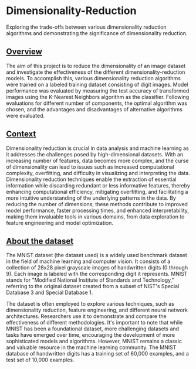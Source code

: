 # Dimensionality-Reduction
Exploring the trade-offs between various dimensionality reduction algorithms and demonstrating the significance of dimensionality reduction.

## <u>Overview</u>
The aim of this project is to reduce the dimensionality of an image dataset and investigate the effectiveness of the different dimensionality-reduction models. To accomplish this, various dimensionality reduction algorithms were trained on a labeled training dataset consisting of digit images. Model performance was evaluated by measuring the test accuracy of transformed images using the K-Nearest Neighbors algorithm as the classifier. Following evaluations for different number of components, the optimal algorithm was chosen, and the advantages and disadvantages of alternative algorithms were evaluated.

## <u>Context</u>
Dimensionality reduction is crucial in data analysis and machine learning as it addresses the challenges posed by high-dimensional datasets. With an increasing number of features, data becomes more complex, and the curse of dimensionality can lead to issues such as increased computational complexity, overfitting, and difficulty in visualizing and interpreting the data. Dimensionality reduction techniques enable the extraction of essential information while discarding redundant or less informative features, thereby enhancing computational efficiency, mitigating overfitting, and facilitating a more intuitive understanding of the underlying patterns in the data. By reducing the number of dimensions, these methods contribute to improved model performance, faster processing times, and enhanced interpretability, making them invaluable tools in various domains, from data exploration to feature engineering and model optimization.

## <u>About the dataset</u>
The MNIST dataset (the dataset used) is a widely used benchmark dataset in the field of machine learning and computer vision. It consists of a collection of 28x28 pixel grayscale images of handwritten digits (0 through 9). Each image is labeled with the corresponding digit it represents. MNIST stands for "Modified National Institute of Standards and Technology," referring to the original dataset created from a subset of NIST's Special Database 3 and Special Database 1.


The dataset is often employed to explore various techniques, such as dimensionality reduction, feature engineering, and different neural network architectures. Researchers use it to demonstrate and compare the effectiveness of different methodologies.
It's important to note that while MNIST has been a foundational dataset, more challenging datasets and tasks have emerged over time, encouraging the development of more sophisticated models and algorithms. However, MNIST remains a classic and valuable resource in the machine learning community. The MNIST database of handwritten digits has a training set of 60,000 examples, and a test set of 10,000 examples.

